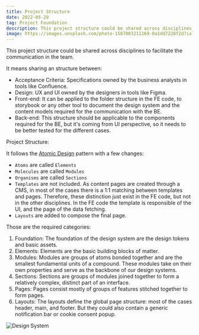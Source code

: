 ```yaml
---
title: Project Structure
date: 2022-05-29
tag: Project Foundation
description: This project structure could be shared across disciplines to facilitate the communication in the team.
image: https://images.unsplash.com/photo-1507003211169-0a1dd7228f2d?ixlib=rb-4.0.3&ixid=M3wxMjA3fDB8MHxwaG90by1wYWdlfHx8fGVufDB8fHx8fA%3D%3D&auto=format&fit=crop&w=1470&q=80
---
```


This project structure could be shared across disciplines to facilitate the communication in the team.

It means sharing an structure between:

- Acceptance Criteria: Specifications owned by the business analysts in tools like Confluence.
- Design: UX and UI owned by the designers in tools like Figma.
- Front-end: It can be applied to the folder structure in the FE code, to storybook or any other tool to document the design system and the content models required for the communication with the BE.
- Back-end: This structure should be applicable to the components required for the BE, but it's coming from UI perspective, so it needs to be better tested for the different cases.

Project Structure:

It follows the [Atomic Design](https://bradfrost.com/blog/post/atomic-web-design/) pattern with a few changes:

- `Atoms` are called `Elements`
- `Molecules` are called `Modules`
- `Organisms` are called `Sections`
- `Templates` are not included. As content pages are created through a CMS, in most of the cases there is a 1:1 matching between templates and pages. Therefore, these distinction just exist in the FE code, but not in the other disciplines. In the FE code the template is responsible of the UI, and the page of the data fetching.
- `Layouts` are added to compose the final page.

Those are the required categories:

1. Foundation: The foundation of the design system are the design tokens and basic assets.
2. Elements: Elements are the basic building blocks of matter.
3. Modules: Modules are groups of atoms bonded together and are the smallest fundamental units of a compound. These modules take on their own properties and serve as the backbone of our design systems.
4. Sections: Sections are groups of modules joined together to form a relatively complex, distinct part of an interface.
5. Pages: Pages consist mostly of groups of features stitched together to form pages.
6. Layouts: The layouts define the global page structure: most of the cases header, main, and footer. But they could also contain a generic notification bar or cookie consent popup.

![Design System](./assets/project-structure-design-system.png)
